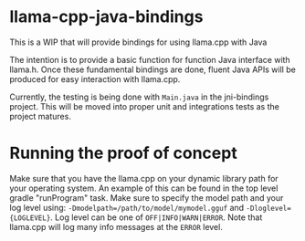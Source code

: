 # llama-cpp-java-bindings

This is a WIP that will provide bindings for using llama.cpp with Java

The intention is to provide a basic function for function Java interface with llama.h. Once these fundamental bindings are done, fluent Java APIs will be produced for easy interaction with llama.cpp.

Currently, the testing is being done with `Main.java` in the jni-bindings project. This will be moved into proper unit and integrations tests as the project matures.

# Running the proof of concept
Make sure that you have the llama.cpp on your dynamic library path for your operating system. An example of this can be found in the top level gradle "runProgram" task. Make sure to specify the model path and your log level using: `-Dmodelpath=/path/to/model/mymodel.gguf` and `-Dloglevel={LOGLEVEL}`. Log level can be one of `OFF|INFO|WARN|ERROR`. Note that llama.cpp will log many info messages at the `ERROR` level.